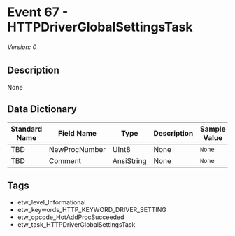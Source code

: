 # Event 67 - HTTPDriverGlobalSettingsTask
###### Version: 0

## Description
None

## Data Dictionary
|Standard Name|Field Name|Type|Description|Sample Value|
|---|---|---|---|---|
|TBD|NewProcNumber|UInt8|None|`None`|
|TBD|Comment|AnsiString|None|`None`|

## Tags
* etw_level_Informational
* etw_keywords_HTTP_KEYWORD_DRIVER_SETTING
* etw_opcode_HotAddProcSucceeded
* etw_task_HTTPDriverGlobalSettingsTask